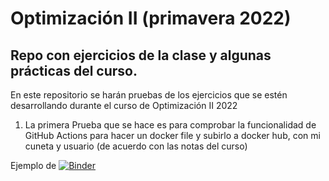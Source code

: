 # Optimización II (primavera 2022)
## Repo con ejercicios de la clase y algunas prácticas del curso.

En este repositorio se harán pruebas de los ejercicios que se estén desarrollando durante el curso de Optimización II 2022

1) La primera Prueba que se hace es para comprobar la funcionalidad de GitHub Actions para hacer un docker file y subirlo a docker hub, con mi cuneta y usuario (de acuerdo con las notas del curso)

Ejemplo de [![Binder](https://mybinder.org/badge_logo.svg)](https://mybinder.org/v2/gh/urieluard/opt_2022/main?labpath=final.ipynb)
